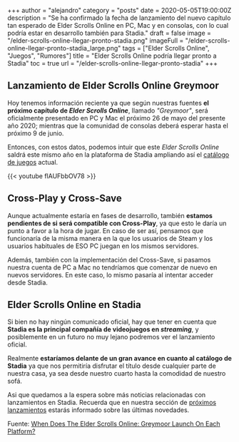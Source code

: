 +++
author = "alejandro"
category = "posts"
date = 2020-05-05T19:00:00Z
description = "Se ha confirmado la fecha de lanzamiento del nuevo capítulo tan esperado de  Elder Scrolls Online en PC, Mac y en consolas, con lo cual podría estar en desarrollo también para Stadia."
draft = false
image = "/elder-scrolls-online-llegar-pronto-stadia.png"
imageFull = "/elder-scrolls-online-llegar-pronto-stadia_large.png"
tags = ["Elder Scrolls Online", "Juegos", "Rumores"]
title = "Elder Scrolls Online podría llegar pronto a Stadia"
toc = true
url = "/elder-scrolls-online-llegar-pronto-stadia"
+++

## Lanzamiento de Elder Scrolls Online Greymoor

Hoy tenemos información reciente ya que según nuestras fuentes **el próximo capítulo de
_Elder Scrolls Online_**, llamado _"Greymoor"_, será oficialmente presentado en PC y Mac el próximo 26 de mayo del presente año 2020; mientras que la comunidad de consolas deberá esperar hasta el próximo 9 de junio.

Entonces, con estos datos, podemos intuir que este _Elder Scrolls Online_ saldrá este mismo año en la plataforma de Stadia ampliando así el <a class="u-anchor" href="/catalogo-de-juegos/">catálogo de juegos</a> actual.

<div class="u-youtube">
  {{< youtube flAUFbbOV78 >}}
</div>

## Cross-Play y Cross-Save

Aunque actualmente estaría en fases de desarrollo, también **estamos pendientes de si será compatible con Cross-Play**, ya que esto le daría un punto a favor a la hora de jugar. En caso de ser así, pensamos que funcionaría de la misma manera en la que los usuarios de Steam y los usuarios habituales de ESO PC juegan en los mismos servidores.

Además, también con la implementación del Cross-Save, si pasamos nuestra cuenta de PC a Mac no tendríamos que comenzar de nuevo en nuevos servidores. En este caso, lo mismo pasaría al intentar acceder desde Stadia.

## Elder Scrolls Online en Stadia

Si bien no hay ningún comunicado oficial, hay que tener en cuenta que **Stadia es la principal compañía de videojuegos en _streaming_**, y posiblemente en un futuro no muy lejano podremos ver el lanzamiento oficial.

Realmente **estaríamos delante de un gran avance en cuanto al catálogo de Stadia** ya que
nos permitiría disfrutar el título desde cualquier parte de nuestra casa, ya sea desde nuestro cuarto hasta la comodidad de nuestro sofá.

Asi que quedamos a la espera sobre más noticias relacionadas con lanzamientos en Stadia. Recuerda que en nuestra sección de <a class="u-anchor" href="/proximos-lanzamientos/">próximos lanzamientos</a> estarás informado sobre las últimas novedades.

Fuente: <a class="u-anchor" href="https://help.elderscrollsonline.com/app/answers/detail/a_id/49312/~/when-does-the-elder-scrolls-online%3A-greymoor-launch-on-each-platform%3FOfficial" target="_blank" rel="nofollow noopener">When Does The Elder Scrolls Online: Greymoor Launch On Each Platform?</a> 